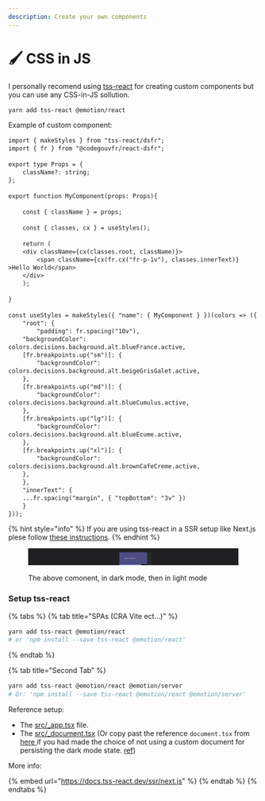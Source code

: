 ```yaml
---
description: Create your own components
---
```


# 🖌 CSS in JS

I personally recomend using [tss-react](https://www.tss-react.dev/) for creating custom components but you can use any CSS-in-JS sollution. &#x20;

```bash
yarn add tss-react @emotion/react
```

Example of custom component: &#x20;

```tsx
import { makeStyles } from "tss-react/dsfr";
import { fr } from "@codegouvfr/react-dsfr";

export type Props = {
    className?: string;
};

export function MyComponent(props: Props){

    const { className } = props;

    const { classes, cx } = useStyles();

    return (
	<div className={cx(classes.root, className)}>
	    <span className={cx(fr.cx("fr-p-1v"), classes.innerText)} >Hello World</span>
	</div>
    );

}

const useStyles = makeStyles({ "name": { MyComponent } })(colors => ({
    "root": {
        "padding": fr.spacing("10v"),
	"backgroundColor": colors.decisions.background.alt.blueFrance.active,
	[fr.breakpoints.up("sm")]: {
	    "backgroundColor": colors.decisions.background.alt.beigeGrisGalet.active,
	},
	[fr.breakpoints.up("md")]: {
	    "backgroundColor": colors.decisions.background.alt.blueCumulus.active,
	},
	[fr.breakpoints.up("lg")]: {
	    "backgroundColor": colors.decisions.background.alt.blueEcume.active,
	},
	[fr.breakpoints.up("xl")]: {
	    "backgroundColor": colors.decisions.background.alt.brownCafeCreme.active,
	},
    },
    "innerText": {
	...fr.spacing("margin", { "topBottom": "3v" })
    }
}));
```

{% hint style="info" %}
If you are using tss-react in a SSR setup like Next.js plese follow [these instructions](https://docs.tss-react.dev/ssr).
{% endhint %}

<figure><img src="../.gitbook/assets/custom_dsfr.gif" alt=""><figcaption><p>The above comonent, in dark mode, then in light mode</p></figcaption></figure>

### Setup tss-react

{% tabs %}
{% tab title="SPAs (CRA Vite ect...)" %}
```bash
yarn add tss-react @emotion/react
# or 'npm install --save tss-react @emotion/react'
```
{% endtab %}

{% tab title="Second Tab" %}
```bash
yarn add tss-react @emotion/react @emotion/server
# Or: 'npm install --save tss-react @emotion/react @emotion/server'
```

Reference setup: &#x20;

* The [src/\_app.tsx](https://github.com/garronej/react-dsfr-next-demo/blob/main/pages/\_app.tsx) file.
* The [src/\_document.tsx](https://github.com/garronej/react-dsfr-next-demo/blob/main/pages/\_document.tsx) (Or copy past the reference `document.tsx` from [here ](https://docs.tss-react.dev/ssr/next.js#single-emotion-cache)if you had made the choice of not using a custom document for persisting the dark mode state. [ref](https://www.youtube.com/watch?v=5X099P97lNw))

More info: &#x20;

{% embed url="https://docs.tss-react.dev/ssr/next.js" %}
{% endtab %}
{% endtabs %}

